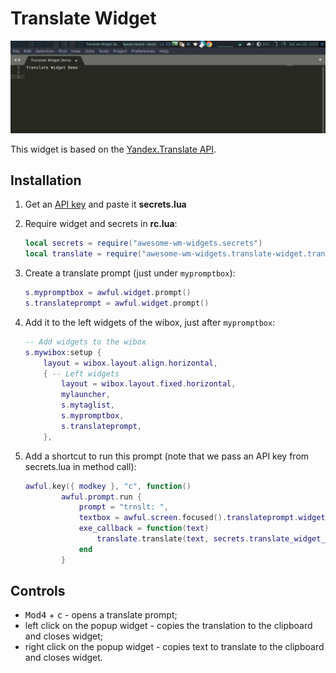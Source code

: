 # Translate Widget

![demo](./demo.gif)

This widget is based on the [Yandex.Translate API](https://tech.yandex.com/translate/).

## Installation

1. Get an [API key](https://translate.yandex.com/developers/keys) and paste it **secrets.lua**
1. Require widget and secrets in **rc.lua**:

    ```lua
    local secrets = require("awesome-wm-widgets.secrets")
    local translate = require("awesome-wm-widgets.translate-widget.translate")
    ```

1. Create a translate prompt (just under `mypromptbox`):

    ```lua
    s.mypromptbox = awful.widget.prompt()
    s.translateprompt = awful.widget.prompt()
    ```

1. Add it to the left widgets of the wibox, just after `mypromptbox`:

    ```lua
    -- Add widgets to the wibox
    s.mywibox:setup {
        layout = wibox.layout.align.horizontal,
        { -- Left widgets
            layout = wibox.layout.fixed.horizontal,
            mylauncher,
            s.mytaglist,
            s.mypromptbox,
            s.translateprompt,
        },
    ```

1. Add a shortcut to run this prompt (note that we pass an API key from secrets.lua in method call):

    ```lua
    awful.key({ modkey }, "c", function()
            awful.prompt.run {
                prompt = "trnslt: ",
                textbox = awful.screen.focused().translateprompt.widget,
                exe_callback = function(text)
                    translate.translate(text, secrets.translate_widget_api_key)
                end
            }
    ```

## Controls

 - <kbd>Mod4</kbd> + <kbd>c</kbd> - opens a translate prompt;
 - left click on the popup widget - copies the translation to the clipboard and closes widget;
 - right click on the popup widget - copies text to translate to the clipboard and closes widget.
